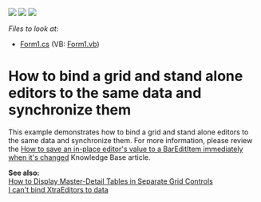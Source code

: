<!-- default badges list -->
![](https://img.shields.io/endpoint?url=https://codecentral.devexpress.com/api/v1/VersionRange/128619068/13.1.4%2B)
[![](https://img.shields.io/badge/Open_in_DevExpress_Support_Center-FF7200?style=flat-square&logo=DevExpress&logoColor=white)](https://supportcenter.devexpress.com/ticket/details/E678)
[![](https://img.shields.io/badge/📖_How_to_use_DevExpress_Examples-e9f6fc?style=flat-square)](https://docs.devexpress.com/GeneralInformation/403183)
<!-- default badges end -->
<!-- default file list -->
*Files to look at*:

* [Form1.cs](./CS/Form1.cs) (VB: [Form1.vb](./VB/Form1.vb))
<!-- default file list end -->
# How to bind a grid and stand alone editors to the same data and synchronize them


<p>This example demonstrates how to bind a grid and stand alone editors to the same data and synchronize them. For more information, please review the <a href="https://www.devexpress.com/Support/Center/p/A969">How to save an in-place editor's value to a BarEditItem immediately when it's changed</a> Knowledge Base article.</p><p><strong>See also:</strong><br />
<a href="https://www.devexpress.com/Support/Center/p/A378">How to Display Master-Detail Tables in Separate Grid Controls</a><br />
<a href="https://www.devexpress.com/Support/Center/p/A450">I can't bind XtraEditors to data</a></p>

<br/>


